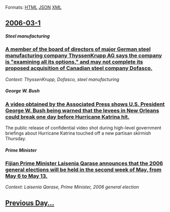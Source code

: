 
Formats: [HTML](2006/03/1/index.html)  [JSON](2006/03/1/index.json)  [XML](2006/03/1/index.xml)  

## [2006-03-1](/news/2006/03/1/index.md)

##### Steel manufacturing
### [ A member of the board of directors of major German steel manufacturing company ThyssenKrupp AG says the company is "examining all its options," and may not complete its proposed acquisition of Canadian steel company Dofasco. ](/news/2006/03/1/a-member-of-the-board-of-directors-of-major-german-steel-manufacturing-company-thyssenkrupp-ag-says-the-company-is-examining-all-its-optio.md)
_Context: ThyssenKrupp, Dofasco, steel manufacturing_

##### George W. Bush
### [ A video obtained by the Associated Press shows U.S. President George W. Bush being warned that the levees in New Orleans could break one day before Hurricane Katrina hit. ](/news/2006/03/1/a-video-obtained-by-the-associated-press-shows-u-s-president-george-w-bush-being-warned-that-the-levees-in-new-orleans-could-break-one-da.md)
The public release of confidential video shot during high-level government briefings about Hurricane Katrina touched off a new partisan skirmish Thursday.

##### Prime Minister
### [ Fijian Prime Minister Laisenia Qarase announces that the 2006 general elections will be held in the second week of May, from May 6 to May 13. ](/news/2006/03/1/fijian-prime-minister-laisenia-qarase-announces-that-the-2006-general-elections-will-be-held-in-the-second-week-of-may-from-may-6-to-may-1.md)
_Context: Laisenia Qarase, Prime Minister, 2006 general election_

## [Previous Day...](/news/2006/02/28/index.md)

